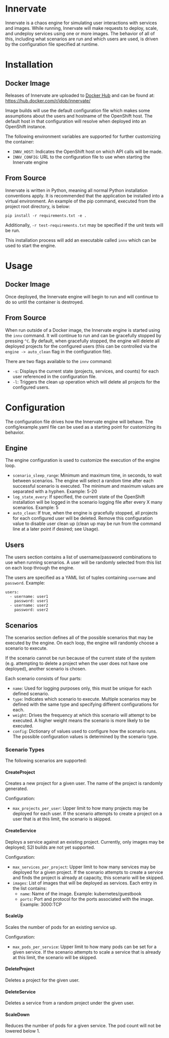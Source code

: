 # Innervate

Innervate is a chaos engine for simulating user interactions with
services and images. While running, Innervate will make requests to
deploy, scale, and undeploy services using one or more images. The
behavior of all of this, including what scenarios are run and which
users are used, is driven by the configuration file specified at runtime.

# Installation

## Docker Image

Releases of Innervate are uploaded to [Docker Hub](https://hub.docker.com/)
and can be found at: https://hub.docker.com/r/jdob/innervate/

Image builds will use the default configuration file which makes some
assumptions about the users and hostname of the OpenShift host. The
default host in that configuration will resolve when deployed into an
OpenShift instance.

The following environment variables are supported for further customizing
the container:

- `INNV_HOST`: Indicates the OpenShift host on which API calls will be made.
- `INNV_CONFIG`: URL to the configuration file to use when starting the Innervate engine

## From Source

Innervate is written in Python, meaning all normal Python installation
conventions apply. It is recommended that the application be installed
into a virtual environment. An example of the pip command, executed from
the project root directory, is below:
```
pip install -r requirements.txt -e .
```
Additionally, `-r test-requirements.txt` may be specified if the
unit tests will be run.

This installation process will add an executable called `innv` which
can be used to start the engine.

# Usage

## Docker Image

Once deployed, the Innervate engine will begin to run and will continue
to do so until the container is destroyed.

## From Source

When run outside of a Docker image, the Innervate engine is started using
the `innv` command. It will continue to run and can be gracefully stopped
by pressing `^C`. By default, when gracefully stopped, the engine will delete
all deployed projects for the configured users (this can be controlled via
the `engine -> auto_clean` flag in the configuration file).

There are two flags available to the `innv` command:

- `-s`: Displays the current state (projects, services, and counts) for each
  user referenced in the configuration file.
- `-l`: Triggers the clean up operation which will delete all projects for
  the configured users.

# Configuration

The configuration file drives how the Innervate engine will behave. The
config/example.yaml file can be used as a starting point for customizing its
behavior.

## Engine

The engine configuration is used to customize the execution of the engine
loop.

* `scenario_sleep_range`: Minimum and maximum time, in seconds, to wait between
  scenarios. The engine will select a random time after each successful
  scenario is executed. The minimum and maximum values are separated with a
  hyphen. Example: 5-20
* `log_state_every`: If specified, the current state of the OpenShift
  installation will be logged in the scenario logging file after every X many
  scenarios. Example: 5
* `auto_clean`: If true, when the engine is gracefully stopped, all projects
  for each configured user will be deleted. Remove this configuration value
  to disable user clean up (clean up may be run from the command line at a
  later point if desired; see Usage).

## Users

The users section contains a list of username/password combinations to use
when running scenarios. A user will be randomly selected from this list on
each loop through the engine.

The users are specified as a YAML list of tuples containing `username` and
`password`. Example:
```
users:
  - username: user1
    password: user1
  - username: user2
    password: user2
```

## Scenarios

The scenarios section defines all of the possible scenarios that may be
executed by the engine. On each loop, the engine will randomly choose
a scenario to execute.

If the scenario cannot be run because of the current
state of the system (e.g. attempting to delete a project when the user does not
have one deployed), another scenario is chosen.

Each scenario consists of four parts:

* `name`: Used for logging purposes only, this must be unique for each defined
  scenario.
* `type`: Indicates which scenario to execute. Multiple scenarios may be defined
  with the same type and specifying different configurations for each.
* `weight`: Drives the frequency at which this scenario will attempt to be
  executed. A higher weight means the scenario is more likely to be executed.
* `config`: Dictionary of values used to configure how the scenario runs. The
  possible configuration values is determined by the scenario type.

### Scenario Types

The following scenarios are supported:

#### CreateProject

Creates a new project for a given user. The name of the project is randomly
generated.

Configuration:

* `max_projects_per_user`: Upper limit to how many projects may be deployed
  for each user. If the scenario attempts to create a project on a user that
  is at this limit, the scenario is skipped.

#### CreateService

Deploys a service against an existing project. Currently, only images may
be deployed; S2I builds are not yet supported.

Configuration:

* `max_services_per_project`: Upper limit to how many services may be deployed
  for a given project. If the scenario attempts to create a service and finds
  the project is already at capacity, this scenario will be skipped.
* `images`: List of images that will be deployed as services. Each entry in
  the list contains:
  * `name`: Name of the image. Example: kubernetes/guestbook
  * `ports`: Port and protocol for the ports associated with the image.
  Example: 3000:TCP

#### ScaleUp

Scales the number of pods for an existing service up.

Configuration:

* `max_pods_per_service`: Upper limit to how many pods can be set for a given
  service. If the scenario attempts to scale a service that is already at
  this limit, the scenario will be skipped.

#### DeleteProject

Deletes a project for the given user.

#### DeleteService

Deletes a service from a random project under the given user.

#### ScaleDown

Reduces the number of pods for a given service. The pod count will not
be lowered below 1.

